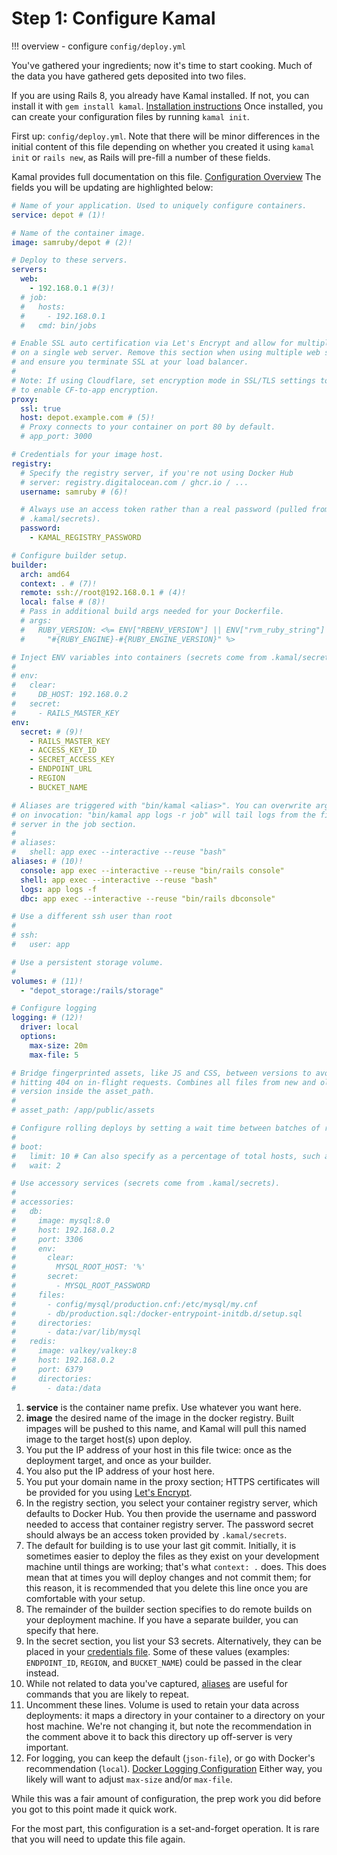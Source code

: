 # Step 1: Configure Kamal

!!! overview
    - configure `config/deploy.yml`

You've gathered your ingredients; now it's time to start cooking. Much of the data you have gathered gets deposited into two files.

If you are using Rails 8, you already have Kamal installed. If not, you can install it with `gem install kamal`.
[Installation instructions](https://kamal-deploy.org/docs/installation/)
Once installed, you can create your configuration files by running `kamal init`.

First up: `config/deploy.yml`. Note that there will be minor differences in the initial content of this file depending on whether you created it using `kamal init` or `rails new`, as Rails will pre-fill a number of these fields.

Kamal provides full documentation on this file.
[Configuration Overview](https://kamal-deploy.org/docs/configuration/overview/)
The fields you will be updating are highlighted below:

```yaml title="config/deploy.yml" hl_lines="2 5 10 24 32 42-44 57-64 72-76 85-86 88-93" linenums="1"
# Name of your application. Used to uniquely configure containers.
service: depot # (1)!

# Name of the container image.
image: samruby/depot # (2)!

# Deploy to these servers.
servers:
  web:
    - 192.168.0.1 #(3)!
  # job:
  #   hosts:
  #     - 192.168.0.1
  #   cmd: bin/jobs

# Enable SSL auto certification via Let's Encrypt and allow for multiple apps
# on a single web server. Remove this section when using multiple web servers
# and ensure you terminate SSL at your load balancer.
#
# Note: If using Cloudflare, set encryption mode in SSL/TLS settings to "Full"
# to enable CF-to-app encryption.
proxy:
  ssl: true
  host: depot.example.com # (5)!
  # Proxy connects to your container on port 80 by default.
  # app_port: 3000

# Credentials for your image host.
registry:
  # Specify the registry server, if you're not using Docker Hub
  # server: registry.digitalocean.com / ghcr.io / ...
  username: samruby # (6)!

  # Always use an access token rather than a real password (pulled from
  # .kamal/secrets).
  password:
    - KAMAL_REGISTRY_PASSWORD

# Configure builder setup.
builder:
  arch: amd64
  context: . # (7)!
  remote: ssh://root@192.168.0.1 # (4)!
  local: false # (8)!
  # Pass in additional build args needed for your Dockerfile.
  # args:
  #   RUBY_VERSION: <%= ENV["RBENV_VERSION"] || ENV["rvm_ruby_string"] ||
  #     "#{RUBY_ENGINE}-#{RUBY_ENGINE_VERSION}" %>

# Inject ENV variables into containers (secrets come from .kamal/secrets).
#
# env:
#   clear:
#     DB_HOST: 192.168.0.2
#   secret:
#     - RAILS_MASTER_KEY
env:
  secret: # (9)!
    - RAILS_MASTER_KEY
    - ACCESS_KEY_ID
    - SECRET_ACCESS_KEY
    - ENDPOINT_URL
    - REGION
    - BUCKET_NAME

# Aliases are triggered with "bin/kamal <alias>". You can overwrite arguments
# on invocation: "bin/kamal app logs -r job" will tail logs from the first
# server in the job section.
#
# aliases:
#   shell: app exec --interactive --reuse "bash"
aliases: # (10)!
  console: app exec --interactive --reuse "bin/rails console"
  shell: app exec --interactive --reuse "bash"
  logs: app logs -f
  dbc: app exec --interactive --reuse "bin/rails dbconsole"

# Use a different ssh user than root
#
# ssh:
#   user: app

# Use a persistent storage volume.
#
volumes: # (11)!
  - "depot_storage:/rails/storage"

# Configure logging
logging: # (12)!
  driver: local
  options:
    max-size: 20m
    max-file: 5

# Bridge fingerprinted assets, like JS and CSS, between versions to avoid
# hitting 404 on in-flight requests. Combines all files from new and old
# version inside the asset_path.
#
# asset_path: /app/public/assets

# Configure rolling deploys by setting a wait time between batches of restarts.
#
# boot:
#   limit: 10 # Can also specify as a percentage of total hosts, such as "25%"
#   wait: 2

# Use accessory services (secrets come from .kamal/secrets).
#
# accessories:
#   db:
#     image: mysql:8.0
#     host: 192.168.0.2
#     port: 3306
#     env:
#       clear:
#         MYSQL_ROOT_HOST: '%'
#       secret:
#         - MYSQL_ROOT_PASSWORD
#     files:
#       - config/mysql/production.cnf:/etc/mysql/my.cnf
#       - db/production.sql:/docker-entrypoint-initdb.d/setup.sql
#     directories:
#       - data:/var/lib/mysql
#   redis:
#     image: valkey/valkey:8
#     host: 192.168.0.2
#     port: 6379
#     directories:
#       - data:/data
```

1. **service** is the container name prefix. Use whatever you want here.
2. **image** the desired name of the image in the docker registry. Built impages will be pushed to this name, and Kamal will pull this named image to the target host(s) upon deploy.
3. You put the IP address of your host in this file twice: once as the deployment target, and once as your builder.
4. You also put the IP address of your host here.
5. You put your domain name in the proxy section; HTTPS certificates will be provided for you using
  [Let's Encrypt](https://letsencrypt.org/).
6. In the registry section, you select your container registry server, which defaults to Docker Hub. You then provide the username and password needed to access that container registry server. The password secret should always be an access token provided by `.kamal/secrets`.
7. The default for building is to use your last git commit. Initially, it is sometimes easier to deploy the files as they exist on your development machine until things are working; that's what `context: .` does. This does mean that at times you will deploy changes and not commit them; for this reason, it is recommended that you delete this line once you are comfortable with your setup.
8. The remainder of the builder section specifies to do remote builds on your deployment machine. If you have a separate builder, you can specify that here.
9. In the secret section, you list your S3 secrets. Alternatively, they can be placed in your
  [credentials file](https://guides.rubyonrails.org/security.html#custom-credentials-url).
  Some of these values (examples: `ENDPOINT_ID`, `REGION`, and `BUCKET_NAME`) could be passed in the clear instead.
10. While not related to data you've captured, [aliases](https://kamal-deploy.org/docs/configuration/aliases/) are useful for commands that you are likely to repeat.
11. Uncomment these lines. Volume is used to retain your data across deployments: it maps a directory in your container to a directory on your host machine. We're not changing it, but note the recommendation in the comment above it to back this directory up off-server is very important.
12. For logging, you can keep the default (`json-file`), or go with Docker's recommendation (`local`).
  [Docker Logging Configuration](https://docs.docker.com/engine/logging/configure/)
  Either way, you likely will want to adjust `max-size` and/or `max-file`.

While this was a fair amount of configuration, the prep work you did before you got to this point made it quick work.

For the most part, this configuration is a set-and-forget operation. It is rare that you will need to update this file again.